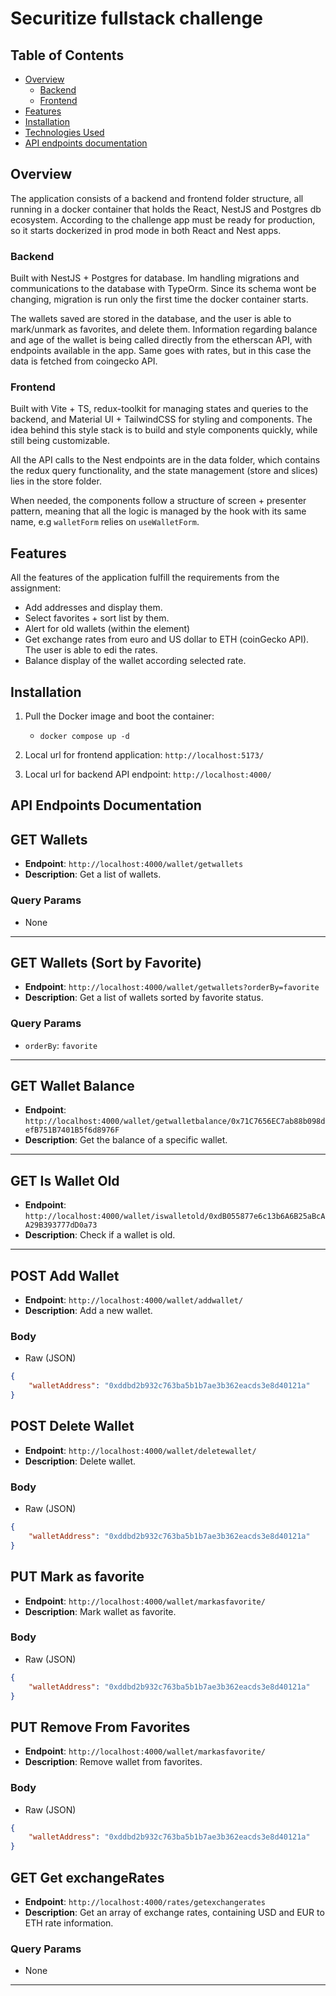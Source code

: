 # Securitize fullstack challenge

## Table of Contents

- [Overview](#overview)
    - [Backend](#backend)
    - [Frontend](#frontend)
- [Features](#features)
- [Installation](#installation)
- [Technologies Used](#technologies-used)
- [API endpoints documentation](#api-endpoints-documentation)

## Overview

The application consists of a backend and frontend folder structure, all running in a docker container that holds the React, NestJS and Postgres db ecosystem. According to the challenge app must be ready for production, so it starts dockerized in prod mode in both React and Nest apps.

### Backend

Built with NestJS + Postgres for database. Im handling migrations and communications to the database with TypeOrm. Since its schema wont be changing, migration is run only the first time the docker container starts.

The wallets saved are stored in the database, and the user is able to mark/unmark as favorites, and delete them. Information regarding balance and age of the wallet is being called directly from the etherscan API, with endpoints available in the app. Same goes with rates, but in this case the data is fetched from coingecko API.

### Frontend

Built with Vite + TS, redux-toolkit for managing states and queries to the backend, and Material UI + TailwindCSS for styling and components. The idea behind this style stack is to build and style components quickly, while still being customizable.

All the API calls to the Nest endpoints are in the data folder, which contains the redux query functionality, and the state management (store and slices) lies in the store folder.

When needed, the components follow a structure of screen + presenter pattern, meaning that all the logic is managed by the hook with its same name, e.g `walletForm` relies on `useWalletForm`.

## Features

All the features of the application fulfill the requirements from the assignment:

- Add addresses and display them.
- Select favorites + sort list by them.
- Alert for old wallets (within the element)
- Get exchange rates from euro and US dollar to ETH (coinGecko API). The user is able to edi the rates.
- Balance display of the wallet according selected rate.

## Installation

1. Pull the Docker image and boot the container:

    - `docker compose up -d`

2. Local url for frontend application: `http://localhost:5173/`

3. Local url for backend API endpoint: `http://localhost:4000/`

## API Endpoints Documentation

## GET Wallets
- **Endpoint**: `http://localhost:4000/wallet/getwallets`
- **Description**: Get a list of wallets.

### Query Params
- None

---

## GET Wallets (Sort by Favorite)
- **Endpoint**: `http://localhost:4000/wallet/getwallets?orderBy=favorite`
- **Description**: Get a list of wallets sorted by favorite status.

### Query Params
- `orderBy`: `favorite`

---

## GET Wallet Balance
- **Endpoint**: `http://localhost:4000/wallet/getwalletbalance/0x71C7656EC7ab88b098defB751B7401B5f6d8976F`
- **Description**: Get the balance of a specific wallet.

---

## GET Is Wallet Old
- **Endpoint**: `http://localhost:4000/wallet/iswalletold/0xdB055877e6c13b6A6B25aBcAA29B393777dD0a73`
- **Description**: Check if a wallet is old.

---

## POST Add Wallet
- **Endpoint**: `http://localhost:4000/wallet/addwallet/`
- **Description**: Add a new wallet.

### Body
- Raw (JSON)
```json
{
    "walletAddress": "0xddbd2b932c763ba5b1b7ae3b362eacds3e8d40121a"
}
```

## POST Delete Wallet
- **Endpoint**: `http://localhost:4000/wallet/deletewallet/`
- **Description**: Delete wallet.

### Body
- Raw (JSON)
```json
{
    "walletAddress": "0xddbd2b932c763ba5b1b7ae3b362eacds3e8d40121a"
}
```

## PUT Mark as favorite
- **Endpoint**: `http://localhost:4000/wallet/markasfavorite/`
- **Description**: Mark wallet as favorite.

### Body
- Raw (JSON)
```json
{
    "walletAddress": "0xddbd2b932c763ba5b1b7ae3b362eacds3e8d40121a"
}
```

## PUT Remove From Favorites
- **Endpoint**: `http://localhost:4000/wallet/markasfavorite/`
- **Description**: Remove wallet from favorites.

### Body
- Raw (JSON)
```json
{
    "walletAddress": "0xddbd2b932c763ba5b1b7ae3b362eacds3e8d40121a"
}
```

## GET Get exchangeRates
- **Endpoint**: `http://localhost:4000/rates/getexchangerates`
- **Description**: Get an array of exchange rates, containing USD and EUR to ETH rate information.

### Query Params
- None

---

